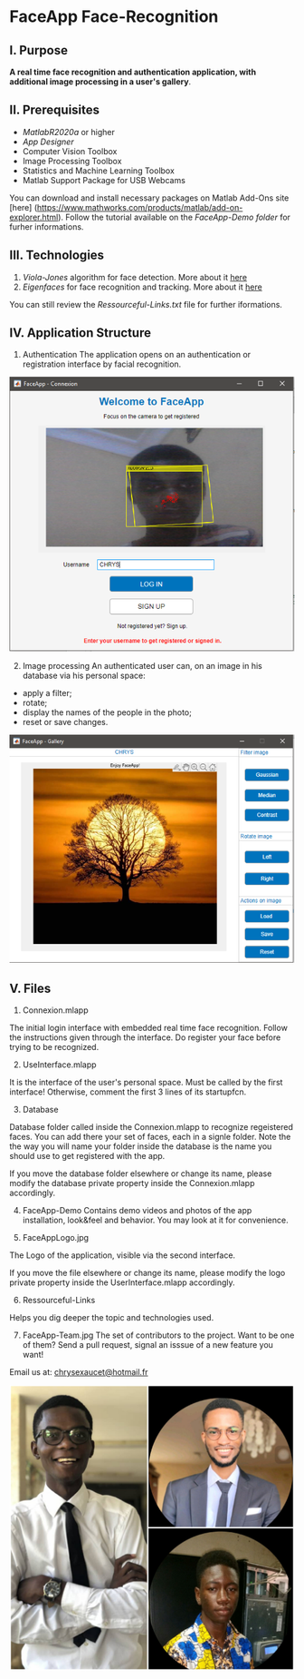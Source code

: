 # FaceApp Face-Recognition

## I. Purpose
  **A real time face recognition and authentication application, with additional image processing in a user's gallery**.

## II. Prerequisites
  - *MatlabR2020a* or higher
  - *App Designer*
  - Computer Vision Toolbox
  - Image Processing Toolbox
  - Statistics and Machine Learning Toolbox
  - Matlab Support Package for USB Webcams
  
  You can download and install necessary packages on Matlab Add-Ons site [here] (https://www.mathworks.com/products/matlab/add-on-explorer.html).
  Follow the tutorial available on the *FaceApp-Demo folder* for furher informations.
 
## III. Technologies

1. _*Viola-Jones*_ algorithm for face detection. More about it [here](https://en.wikipedia.org/wiki/Viola%E2%80%93Jones_object_detection_framework)
2. _*Eigenfaces*_ for face recognition and tracking. More about it [here](https://en.wikipedia.org/wiki/Eigenface)

  You can still review the *Ressourceful-Links.txt* file for further iformations.



## IV. Application Structure

1. Authentication
  The application opens on an authentication or registration interface by facial recognition.

![alt text](https://github.com/chrys-exaucet/Real-Time-Face-Recognition/blob/master/FaceApp-Demo/FaceApp-Connexion.PNG)

2. Image processing
  An authenticated user can, on an image in his database via his personal space:

  - apply a filter;
  - rotate;
  - display the names of the people in the photo;
  - reset or save changes.

![alt text](https://github.com/chrys-exaucet/Real-Time-Face-Recognition/blob/master/FaceApp-Demo/FaceApp-Gallery.PNG)


  
## V. Files

1. Connexion.mlapp 

  The initial login interface with embedded real time face recognition. 
  Follow the instructions given through the interface.
  Do register your face before trying to be recognized.

2. UseInterface.mlapp 

  It is the interface of the user's personal space. 
  Must be called by the first interface! Otherwise, comment the first 3 lines of its startupfcn.

3. Database

  Database folder called inside the Connexion.mlapp to recognize regeistered faces. You can add there your set of faces, each in a signle folder.
  Note the the way you will name your folder inside the database is the name you should use to get registered with the app.

  If you move the database folder elsewhere or change its name, please modify the database private property inside the Connexion.mlapp accordingly.

4. FaceApp-Demo
  Contains demo videos and photos of the app installation, look&feel and behavior.
  You may look at it for convenience.

5. FaceAppLogo.jpg

  The Logo of the  application, visible via the second interface. 

  If you move the file elsewhere or change its name, please modify the logo private property inside the UserInterface.mlapp accordingly.

6. Ressourceful-Links

  Helps you dig deeper the topic and technologies used.

7. FaceApp-Team.jpg
  The set of contributors to the project. Want to be one of them? Send a pull request, signal an isssue of a new feature you want!
  
  Email us at: chrysexaucet@hotmail.fr
  
  ![alt text](https://github.com/chrys-exaucet/Real-Time-Face-Recognition/blob/master/FaceApp-Team.jpg)
